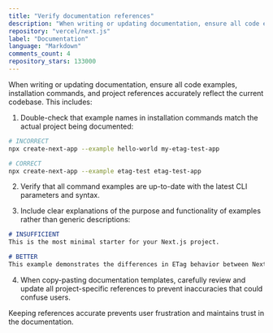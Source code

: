 ```yaml
---
title: "Verify documentation references"
description: "When writing or updating documentation, ensure all code examples, installation commands, and project references accurately reflect the current codebase."
repository: "vercel/next.js"
label: "Documentation"
language: "Markdown"
comments_count: 4
repository_stars: 133000
---
```


When writing or updating documentation, ensure all code examples, installation commands, and project references accurately reflect the current codebase. This includes:

1. Double-check that example names in installation commands match the actual project being documented:
```bash
# INCORRECT
npx create-next-app --example hello-world my-etag-test-app

# CORRECT
npx create-next-app --example etag-test etag-test-app
```

2. Verify that all command examples are up-to-date with the latest CLI parameters and syntax.

3. Include clear explanations of the purpose and functionality of examples rather than generic descriptions:
```markdown
# INSUFFICIENT
This is the most minimal starter for your Next.js project.

# BETTER
This example demonstrates the differences in ETag behavior between Next.js 14 and 15 for static pre-rendered pages.
```

4. When copy-pasting documentation templates, carefully review and update all project-specific references to prevent inaccuracies that could confuse users.

Keeping references accurate prevents user frustration and maintains trust in the documentation.
